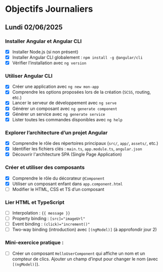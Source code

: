 # Objectifs Journaliers

## Lundi 02/06/2025

### Installer Angular et Angular CLI
  - [x] Installer Node.js (si non présent)
  - [x] Installer Angular CLI globalement : `npm install -g @angular/cli`
  - [x] Vérifier l’installation avec `ng version`

### Utiliser Angular CLI
  - [x] Créer une application avec `ng new mon-app`
  - [x] Comprendre les options proposées lors de la création (`SCSS`, routing, etc.)
  - [x] Lancer le serveur de développement avec `ng serve`
  - [x] Générer un composant avec `ng generate component`
  - [x] Générer un service avec `ng generate service`
  - [x] Lister toutes les commandes disponibles avec `ng help`

### Explorer l’architecture d’un projet Angular
  - [x] Comprendre le rôle des répertoires principaux (`src/`, `app/`, `assets/`, etc.)
  - [x] Identifier les fichiers clés : `main.ts`, `app.module.ts`, `angular.json`
  - [x] Découvrir l'architecture SPA (Single Page Application)

### Créer et utiliser des composants
  - [x] Comprendre le rôle du décorateur `@Component`
  - [x] Utiliser un composant enfant dans `app.component.html`
  - [ ] Modifier le HTML, CSS et TS d’un composant

### Lier HTML et TypeScript
  - [ ] Interpolation : `{{ message }}`
  - [ ] Property binding : `[src]="imageUrl"`
  - [ ] Event binding : `(click)="increment()"`
  - [ ] Two-way binding (introduction) avec `[(ngModel)]` (à approfondir jour 2)

### Mini-exercice pratique :
  - [ ] Créer un composant `HelloUserComponent` qui affiche un nom et un compteur de clics. Ajouter un champ d’input pour changer le nom (avec `[(ngModel)]`).
